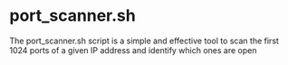 # port_scanner.sh
The port_scanner.sh script is a simple and effective tool to scan the first 1024 ports of a given IP address and identify which ones are open
